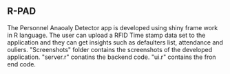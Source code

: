 ## R-PAD
The Personnel Anaoaly Detector app is developed using shiny frame work in R language.
The user can upload a RFID Time stamp data set to the application and they can get insights such as defaulters list, attendance and ouliers.
"Screenshots" folder contains the screenshots of the developed application.
"server.r" conatins the backend code.
"ui.r" contains the fron end code.
